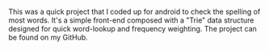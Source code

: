 This was a quick project that I coded up for android to check the spelling of most words. It's a simple front-end composed with a "Trie" data structure designed for quick word-lookup and frequency weighting. The project can be found on my GitHub.

